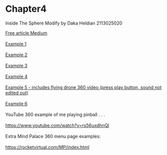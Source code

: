 # Chapter4

Inside The Sphere
Modify by Daka Heldian 2113025020

<a href="https://michael-mcanally.medium.com/my-360-mind-place-web-app-for-caputuring-immersive-vr-moments-free-open-source-code-295e4f9fbdf0">Free article Medium</a>
<br><br>
<a href="https://rocketvirtual.com/360VRsphere.html">Example 1</a>
<br><br>
<a href="https://rocketvirtual.com/360VRsphere2.html">Example 2</a>
<br><br>
<a href="https://rocketvirtual.com/360VRsphere3.html">Example 3</a>
<br><br>
<a href="https://rocketvirtual.com/360VRteleport.html">Example 4</a>
<br><br>
<a href="https://funbit64.com/360VRteleport2.html">Example 5 - includes flying drone 360 video (press play button, sound not edited out)</a>
<br><br>
<a href="https://rocketvirtual.com/360VRteleport3.html">Example 6</a>
<br><br>
YouTube 360 example of me playing pinball . . .
<br><br>
https://www.youtube.com/watch?v=rs56uxdhnQI
<br><br>
Extra Mind Palace 360 menu page examples:
<br><br>
https://rocketvirtual.com/MP/index.html
